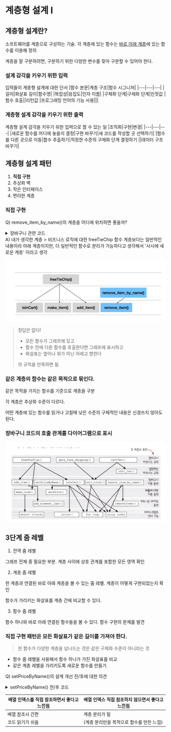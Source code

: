 # 계층형 설계 I

## 계층형 설계란?

소프트웨어를 계층으로 구성하는 기술. 각 계층에 있는 함수는 <u>바로 아래 계층</u>에 있는 함수를 이용해 정의

계층을 잘 구분하려면, 구분하기 위한 다양한 변수를 찾아 구분할 수 있어야 한다.

### 설계 감각을 키우기 위한 입력

입력들이 계층형 설계에 대한 단서
|함수 본문|계층 구조|함수 시그니처|
|---|---|---|
|길이|화살표 길이|함수명|
|복잡성|응집도|인자 이름|
|구체화 단계|구체화 단계|인잣값
|함수 호출||리턴값
|프로그래밍 언어의 기능 사용|||

### 계층형 설계 감각을 키우기 위한 출력

계층형 설계 감각을 키우기 위한 입력으로 할 수 있는 일
|조직화|구현|변경|
|---|---|---|
|새로운 함수를 어디에 놓을지 결정|구현 바꾸기|새 코드를 작성할 곳 선택하기|
|함수를 다른 곳으로 이동|함수 추출하기|적정한 수준의 구체화 단계 결정하기
||데이터 구조 바꾸기|

## 계층형 설계 패턴

1. <b>직접 구현</b>
2. 추상화 벽
3. 작은 인터페이스
4. 편리한 계층

### 직접 구현

Q) remove_item_by_name()의 계층을 어디에 위치하면 좋을까?

<details>
<summary>장바구니 관련 코드</summary>

```javascript
function freeTieClip(cart) {
  var hasTie = isInCart(cart, "tie");
  var hasTieClip = isInCart(cart, "tie clip");
  if (hasTie && !hasTieClip) {
    var tieClip = make_item("tie clip", 0);
    return add_item(cart, tieClip);
  }
  return cart;
}

function isInCart(cart, name) {
  for (var i = 0; i < cart.length; i++) {
    if (cart[i].name === name) return true;
  }
  return false;
}
```

</details>
A) 내가 생각한 계층
> 비즈니스 로직에 대한 freeTieChip 함수 계층보다는 일반적인 내용이라 아래 계층이지만,
더 일반적인 함수로 분리가 가능하다고 생각해서 '사시에 새로운 계층' 이라고 생각

![Alt text](./assets/ch8_a1.png)

> 정답은 없다!
>
> - 모든 함수가 그래프에 있고
> - 함수 안에 다른 함수를 호출한다면 그래프에 표시하고
> - 화살표는 옆이나 위가 아닌 아래고 향한다
>
> 의 규칙을 만족하면 됨

### 같은 계층의 함수는 같은 목적으로 묶인다.

같은 목적을 가지는 함수를 기준으로 계층을 구분

각 계층은 추상화 수준이 다르다.

어떤 계층에 있는 함수를 읽거나 고칠때 낮은 수준의 구체적인 내용은 신경쓰지 않아도 된다.

### 장바구니 코드의 호출 관계를 다이어그램으로 표시

![다이어그램](./assets/ch8_a2.png)

## 3단계 줌 레벨

1. 전역 줌 레벨

그래프 전체 중 필요한 부분. 계층 사이에 상호 관계를 포함한 모든 영역 확인

2. 계층 줌 레벨

한 계층과 연결된 바로 아래 계층을 볼 수 있는 줌 레벨. 계층이 어떻게 구현되었는지 확인

함수가 가리키는 화살표를 계층 간에 비교할 수 있다.

3. 함수 줌 레벨

함수 하나와 바로 아래 연결된 함수들을 볼 수 있다. 함수 구현의 문제를 발견

### 직접 구현 패턴은 모든 화살표가 같은 길이를 가져야 한다.

> 한 함수가 다양한 계층을 넘나드는 것은 같은 구체화 수준이 아니라는 것

- 함수 줌 레벨을 사용해서 함수 하나가 가진 화살표를 비교
- 같은 계층 레벨을 가리키도록 새로운 함수를 만들기

Q) setPriceByName()의 설계 개선 전/후에 대한 의견

<details>
<summary>setPriceByName() 전/후 코드</summary>

```javascript
// 배열 인덱스 직접 참조
function setPriceByName(cart, name, price) {
  var i = indexOfItem(cart, name);
  if (i !== null) {
    var item = cart[i];
    return arraySet(cart, i, setPrice(item, price));
  }
  return cart;
}

function indexOfItem(cart, name) {
  for (var i = 0; i < cart.length; i++) {
    if (cart[i].name === name) return i;
  }
  return null;
}

// 배열 인덱스 참조하지 않음
function setPriceByName(cart, name, price) {
  var i = indexOfItem(cart, name);
  if (i !== null) {
    var item = arrayGet(cart, i);
    return arraySet(cart, i, setPrice(item, price));
  }
  return cart;
}

function indexOfItem(cart, name) {
  for (var i = 0; i < cart.length; i++) {
    if (arrayGet(cart, i).name === name) return i;
  }
  return null;
}

function arrayGet(array, idx) {
  return array[idx];
}
```

</details>

| 배열 인덱스를 직접 참조하면서 좋다고 느낀점 | 배열 인덱스 직접 참조하지 않으면서 좋다고 느낀점 |
| ------------------------------------------- | ------------------------------------------------ |
| 배열 참조시 간편                            | 계층 분리가 됨                                   |
| 코드 읽기가 쉬움                            | (계층 분리만을 목적으로 함수를 만든 느낌)        |
